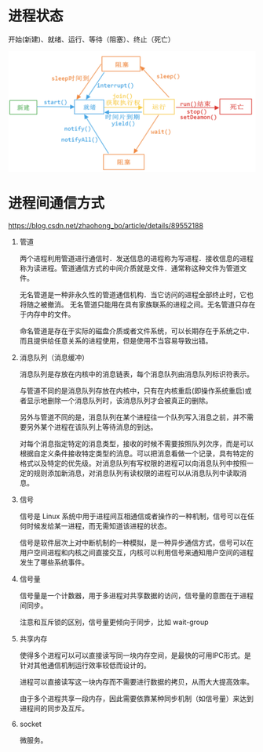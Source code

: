 # 进程状态

开始(新建)、就绪、运行、等待（阻塞）、终止（死亡）

![](./images/process_stat.png)


# 进程间通信方式


https://blog.csdn.net/zhaohong_bo/article/details/89552188


1. 管道

    两个进程利用管道进行通信时．发送信息的进程称为写进程．接收信息的进程称为读进程。管道通信方式的中间介质就是文件．通常称这种文件为管道文件。

    无名管道是一种非永久性的管道通信机构．当它访问的进程全部终止时，它也将随之被撤消。
    无名管道只能用在具有家族联系的进程之间。无名管道只存在于内存中的文件。
    
    命名管道是存在于实际的磁盘介质或者文件系统，可以长期存在于系统之中．而且提供给任意关系的进程使用，但是使用不当容易导致出错。

2. 消息队列（消息缓冲）

    消息队列是存放在内核中的消息链表，每个消息队列由消息队列标识符表示。

    与管道不同的是消息队列存放在内核中，只有在内核重启(即操作系统重启)或者显示地删除一个消息队列时，该消息队列才会被真正的删除。

    另外与管道不同的是，消息队列在某个进程往一个队列写入消息之前，并不需要另外某个进程在该队列上等待消息的到达。


    对每个消息指定特定的消息类型，接收的时候不需要按照队列次序，而是可以根据自定义条件接收特定类型的消息。可以把消息看做一个记录，具有特定的格式以及特定的优先级。对消息队列有写权限的进程可以向消息队列中按照一定的规则添加新消息，对消息队列有读权限的进程可以从消息队列中读取消息。


3. 信号

    信号是 Linux 系统中用于进程间互相通信或者操作的一种机制，信号可以在任何时候发给某一进程，而无需知道该进程的状态。

    信号是软件层次上对中断机制的一种模拟，是一种异步通信方式，信号可以在用户空间进程和内核之间直接交互，内核可以利用信号来通知用户空间的进程发生了哪些系统事件。

4. 信号量

    信号量是一个计数器，用于多进程对共享数据的访问，信号量的意图在于进程间同步。

    注意和互斥锁的区别，信号量更倾向于同步，比如 wait-group

5. 共享内存

    使得多个进程可以可以直接读写同一块内存空间，是最快的可用IPC形式。是针对其他通信机制运行效率较低而设计的。

    进程可以直接读写这一块内存而不需要进行数据的拷贝，从而大大提高效率。

    由于多个进程共享一段内存，因此需要依靠某种同步机制（如信号量）来达到进程间的同步及互斥。



6. socket

    微服务。